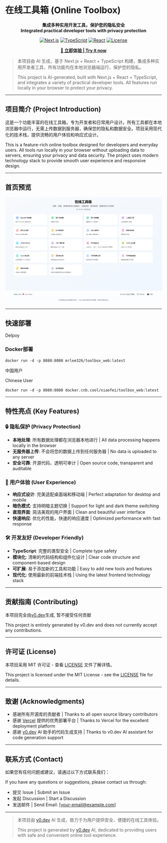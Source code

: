 # 在线工具箱 (Online Toolbox)

<div align="center">

**集成多种实用开发工具，保护您的隐私安全**  
**Integrated practical developer tools with privacy protection**

[![Next.js](https://img.shields.io/badge/Next.js-13-black?style=flat-square&logo=next.js)](https://nextjs.org/)
[![TypeScript](https://img.shields.io/badge/TypeScript-5-blue?style=flat-square&logo=typescript)](https://www.typescriptlang.org/)
[![React](https://img.shields.io/badge/React-18-61dafb?style=flat-square&logo=react)](https://reactjs.org/)
[![License](https://img.shields.io/badge/License-MIT-green?style=flat-square)](LICENSE)

**[🚀 立即体验 | Try it now](https://tool.lixf.ink/)**

</div>

> 本项目由 AI 生成，基于 Next.js + React + TypeScript 构建，集成多种实用开发者工具，所有功能均在本地浏览器端运行，保护您的隐私。
> 
> This project is AI-generated, built with Next.js + React + TypeScript, and integrates a variety of practical developer tools. All features run locally in your browser to protect your privacy.



---

## 项目简介 (Project Introduction)

这是一个功能丰富的在线工具箱，专为开发者和日常用户设计。所有工具都在本地浏览器中运行，无需上传数据到服务器，确保您的隐私和数据安全。项目采用现代化的技术栈，提供流畅的用户体验和响应式设计。

This is a feature-rich online toolbox designed for developers and everyday users. All tools run locally in your browser without uploading data to servers, ensuring your privacy and data security. The project uses modern technology stack to provide smooth user experience and responsive design.

---

## 首页预览

![首页](images/index.png)

---

## 快速部署

Delpoy

### Docker部署

```
docker run -d -p 8080:8080 mrlee326/toolbox_web:latest
```


中国用户

Chinese User

```
docker run -d -p 8080:8080 docker.cnb.cool/xiaofei/toolbox_web:latest
```

---

## 特性亮点 (Key Features)

### 🔒 隐私保护 (Privacy Protection)
- **本地处理**: 所有数据处理都在浏览器本地进行 | All data processing happens locally in the browser
- **无服务器上传**: 不会将您的数据上传到任何服务器 | No data is uploaded to any server
- **安全可靠**: 开源代码，透明可审计 | Open source code, transparent and auditable

### 🎨 用户体验 (User Experience)
- **响应式设计**: 完美适配桌面端和移动端 | Perfect adaptation for desktop and mobile
- **暗色模式**: 支持明暗主题切换 | Support for light and dark theme switching
- **直观界面**: 简洁美观的用户界面 | Clean and beautiful user interface
- **快速响应**: 优化的性能，快速的响应速度 | Optimized performance with fast response

### 🛠️ 开发友好 (Developer Friendly)
- **TypeScript**: 完整的类型安全 | Complete type safety
- **模块化**: 清晰的代码结构和组件化设计 | Clear code structure and component-based design
- **可扩展**: 易于添加新的工具和功能 | Easy to add new tools and features
- **现代化**: 使用最新的前端技术栈 | Using the latest frontend technology stack

---

## 贡献指南 (Contributing)

本项目完全由[v0.dev](https://v0.dev)生成, 暂不接受任何贡献

This project is entirely generated by v0.dev and does not currently accept any contributions.

---

## 许可证 (License)

本项目采用 MIT 许可证 - 查看 [LICENSE](LICENSE) 文件了解详情。

This project is licensed under the MIT License - see the [LICENSE](LICENSE) file for details.

---

## 致谢 (Acknowledgments)

- 感谢所有开源库的贡献者 | Thanks to all open source library contributors
- 感谢 [Vercel](https://vercel.com) 提供的优秀部署平台 | Thanks to Vercel for the excellent deployment platform
- 感谢 [v0.dev](https://v0.dev) AI 助手的代码生成支持 | Thanks to v0.dev AI assistant for code generation support

---

## 联系方式 (Contact)

如果您有任何问题或建议，请通过以下方式联系我们：

If you have any questions or suggestions, please contact us through:

- 提交 Issue | Submit an Issue
- 发起 Discussion | Start a Discussion
- 发送邮件 | Send Email: [your-email@example.com]

---

> 本项目由 [v0.dev](https://v0.dev/) AI 生成，致力于为用户提供安全、便捷的在线工具体验。
> 
> This project is generated by [v0.dev](https://v0.dev/) AI, dedicated to providing users with safe and convenient online tool experience.